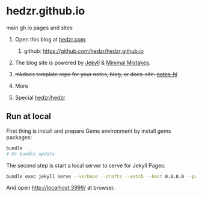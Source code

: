 # hedzr.github.io

main gh io pages and sites

1. Open this blog at [hedzr.com](https://hedzr.com).
   1. github: <https://github.com/hedzr/hedzr.github.io>

2. The blog site is powered by [Jekyll](https://jekyllrb.com/) & [Minimal Mistakes](https://mademistakes.com/work/minimal-mistakes-jekyll-theme/).
3. ~~mkdocs template repo for your notes, blog, or docs-site: [notes-hi](./notes-hi/)~~
4. More
5. Special [hedzr/hedzr](https://github.com/hedzr/hedzr)

## Run at local

First thing is install and prepare Gems environment by install gems packages:

```bash
bundle
# Or bundle update
```

The second step is start a local server to serve for Jekyll Pages:

```bash
bundle exec jekyll serve --verbose --drafts --watch --host 0.0.0.0 --port 3999
```

And open <http://localhost:3999/> at browser.
